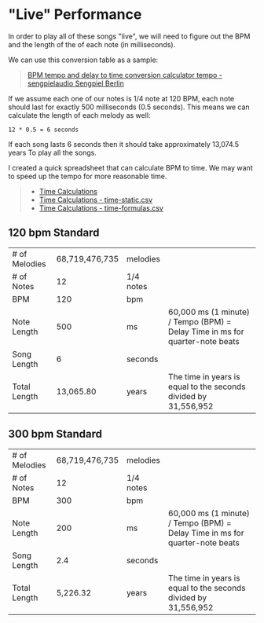 


# "Live" Performance
In order to play all of these songs "live", we will need to figure out the BPM and the length of the of each note (in milliseconds).

We can use this conversion table as a sample:
> [BPM tempo and delay to time conversion calculator tempo - sengpielaudio Sengpiel Berlin](http://www.sengpielaudio.com/calculator-bpmtempotime.htm)

If we assume each one of our notes is 1/4 note at 120 BPM, each note should last for exactly 500 milliseconds (0.5 seconds). This means we can calculate the length of each melody as well:

```
12 * 0.5 = 6 seconds
```

If each song lasts 6 seconds then it should take approximately 13,074.5 years To play all the songs.

I created a quick spreadsheet that can calculate BPM to time. We may want to speed up the tempo for more reasonable time.

> - [Time Calculations](../data/)
> - [Time Calculations - time-static.csv](../data/time-static.csv)
> - [Time Calculations - time-formulas.csv](../data/time-formulas.csv)

## 120 bpm Standard
|                  |                |           |                                                                              |
|------------------|----------------|-----------|------------------------------------------------------------------------------|
| # of Melodies    | 68,719,476,735 | melodies  |                                                                              |
| # of Notes       |             12 | 1/4 notes |                                                                              |
| BPM              |            120 | bpm       |                                                                              |
| Note Length      |            500 | ms        | 60,000 ms (1 minute) / Tempo (BPM) = Delay Time in ms for quarter-note beats |
| Song Length      |              6 | seconds   |                                                                              |
| Total Length     |      13,065.80 | years     | The time in years is equal to the seconds divided by 31,556,952              |

##  300 bpm Standard
|                  |                |           |                                                                              |
|------------------|----------------|-----------|------------------------------------------------------------------------------|
| # of Melodies    | 68,719,476,735 | melodies  |                                                                              |
| # of Notes       |             12 | 1/4 notes |                                                                              |
| BPM              |            300 | bpm       |                                                                              |
| Note Length      |            200 | ms        | 60,000 ms (1 minute) / Tempo (BPM) = Delay Time in ms for quarter-note beats |
| Song Length      |            2.4 | seconds   |                                                                              |
| Total Length     |       5,226.32 | years     | The time in years is equal to the seconds divided by 31,556,952              |
